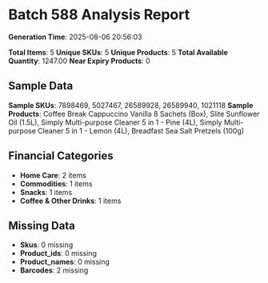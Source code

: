 # Batch 588 Analysis Report

**Generation Time**: 2025-08-06 20:56:03

**Total Items**: 5
**Unique SKUs**: 5
**Unique Products**: 5
**Total Available Quantity**: 1247.00
**Near Expiry Products**: 0

## Sample Data
**Sample SKUs**: 7898469, 5027467, 26589928, 26589940, 1021118
**Sample Products**: Coffee Break Cappuccino Vanilla 8 Sachets (Box), Slite Sunflower Oil (1.5L), Simply Multi-purpose Cleaner 5 in 1 - Pine (4L), Simply Multi-purpose Cleaner 5 in 1 - Lemon (4L), Breadfast Sea Salt Pretzels (100g)

## Financial Categories
- **Home Care**: 2 items
- **Commodities**: 1 items
- **Snacks**: 1 items
- **Coffee & Other Drinks**: 1 items

## Missing Data
- **Skus**: 0 missing
- **Product_ids**: 0 missing
- **Product_names**: 0 missing
- **Barcodes**: 2 missing
